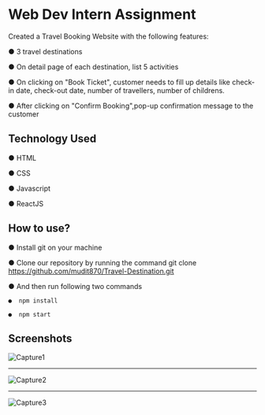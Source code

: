 # Web Dev Intern Assignment

Created a Travel Booking Website with the following features:

● 3 travel destinations

● On detail page of each destination, list 5 activities

● On clicking on "Book Ticket", customer needs to fill up details like check-in date, check-out date, number of travellers, number of childrens.

● After clicking on "Confirm Booking",pop-up confirmation message to the customer

## Technology Used

● HTML

● CSS

● Javascript

● ReactJS

  
## How to use?

●  Install git on your machine

●  Clone our repository by running the command git clone https://github.com/mudit870/Travel-Destination.git

●  And then run following two commands

    ●  npm install

    ●  npm start


## Screenshots

![Capture1](https://user-images.githubusercontent.com/84176287/133494441-43607a8e-537d-4705-9541-e2c2c4d97bf1.JPG)

_____________________________________________________________________________________________________________________________________________________________________

![Capture2](https://user-images.githubusercontent.com/84176287/133494456-8f81e098-a01f-41df-9371-f1c976af8732.JPG)


_____________________________________________________________________________________________________________________________________________________________________

![Capture3](https://user-images.githubusercontent.com/84176287/133494476-0c420354-ad37-41f1-b391-1f0fc5ddb3b7.JPG)


  
